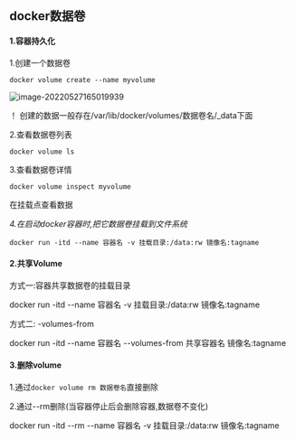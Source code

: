 ##   				docker数据卷

 #### 1.容器持久化

1.创建一个数据卷

`docker volume create --name myvolume`

![image-20220527165019939](C:\Users\lzh\AppData\Roaming\Typora\typora-user-images\image-20220527165019939.png)

！ 创建的数据一般存在/var/lib/docker/volumes/数据卷名/_data下面

2.查看数据卷列表

`docker volume ls`

3.查看数据卷详情

`docker volume inspect myvolume`

在挂载点查看数据

*4.在启动docker容器时,把它数据卷挂载到文件系统*

`docker run -itd --name 容器名 -v 挂载目录:/data:rw 镜像名:tagname`

#### 2.共享Volume

方式一:容器共享数据卷的挂载目录

 docker run -itd --name 容器名 -v 挂载目录:/data:rw 镜像名:tagname

方式二: -volumes-from

docker run -itd --name 容器名 --volumes-from 共享容器名 镜像名:tagname

#### 3.删除volume

1.通过`docker volume rm 数据卷名`直接删除

2.通过--rm删除(当容器停止后会删除容器,数据卷不变化)

docker run -itd --rm --name 容器名 -v 挂载目录:/data:rw 镜像名:tagname

